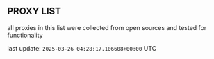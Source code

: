 ## PROXY LIST

all proxies in this list were collected from open sources and tested for functionality

last update: `2025-03-26 04:28:17.106608+00:00` UTC